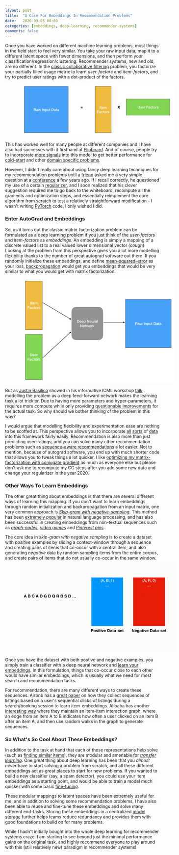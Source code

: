 ```yaml
---
layout: post
title:  "A Case For Embeddings In Recommendation Problems"
date:   2020-03-05 08:00
categories: [embeddings, deep-learning, recommender-systems]
comments: false
---
```


<meta name="twitter:description" content = "Once you have worked on different machine learning problems, most things in the field start to feel very similar. You take your raw input data, map it to a different latent space with fewer dimensions, and then perform your classification/regression/clustering. Recommender systems, new and old, are no different. In the classic collaborative filtering problem, you factorize your partially filled usage matrix to learn *user-factors* and *item-factors*, and try to predict user ratings with a dot-product of the factors."/>
<meta property="og:description" content = "Once you have worked on different machine learning problems, most things in the field start to feel very similar. You take your raw input data, map it to a different latent space with fewer dimensions, and then perform your classification/regression/clustering. Recommender systems, new and old, are no different. In the classic collaborative filtering problem, you factorize your partially filled usage matrix to learn *user-factors* and *item-factors*, and try to predict user ratings with a dot-product of the factors."/>
<meta property="og:title" content = "A Case For Embeddings In Recommendation Problems"/>
<meta property="og:image" content = "{{ site.url }}/assets/MF.png"/>
<meta name="twitter:image" content = "{{ site.url }}/assets/MF.png"/>

Once you have worked on different machine learning problems, most things in the field start to feel very similar. You take your raw input data, map it to a different latent space with fewer dimensions, and then perform your classification/regression/clustering. Recommender systems, new and old, are no different. In the [classic collaborative filtering](https://www.benfrederickson.com/matrix-factorization/) problem, you factorize your partially filled usage matrix to learn *user-factors* and *item-factors*, and try to predict user ratings with a dot-product of the factors.

<img src="/assets/MF.png" alt="Matrix Factorization"  style="padding-left: 10%; padding-right: 10%; text-align:center;">

<!--more-->

This has worked well for many people at different companies and I have also had successes with it firsthand at [Flipboard](http://flipboard.com). And of course, people try to incorporate [more signals](https://cs.stanford.edu/people/jure/pubs/reviews-recsys13.pdf) into this model to get better performance for [cold-start](https://en.wikipedia.org/wiki/Cold_start_(recommender_systems)) and other [domain specific problems](https://www.youtube.com/watch?v=RtCiGhnskcM).

However, I didn't really care about using fancy deep learning techniques for my recommendation problems until a [friend](https://ivesmacedo.com) asked me a very simple question at a [conference](https://recsys.acm.org/) a few years ago. If I recall correctly, he questioned my use of a certain [regularizer](https://en.wikipedia.org/wiki/Regularization_(mathematics)), and I soon realized that his clever suggestion required me to go back to the whiteboard, recompute all the gradients and optimization steps, and essentially reimplement the core algorithm from scratch to test a relatively straightforward modification - I wasn't writing [PyTorch](https://pytorch.org/) code, I only wished I did.

### Enter AutoGrad and Embeddings

So, as it turns out the classic matrix-factorization problem can be formulated as a deep learning problem if you just think of the *user-factors* and *item-factors* as *embeddings*. An embedding is simply a mapping of a discrete valued list to a real valued lower dimensional vector (*cough*). Looking at the problem from this perspective gives you a lot more modelling flexibility thanks to the number of great autograd software out there. If you randomly initialize these embeddings, and define [mean-squared-error](https://en.wikipedia.org/wiki/Mean_squared_error) as your loss, [backpropagation](https://en.wikipedia.org/wiki/Backpropagation) would get you embeddings that would be very similar to what you would get with matrix factorization.

<img src="/assets/FFN.png" alt="Feed-forward view of RecSys"  style="padding-left: 10%; padding-right: 10%; text-align:center;">

But as [Justin Basilico](https://twitter.com/JustinBasilico) showed in his informative ICML workshop [talk](https://www.slideshare.net/justinbasilico/recent-trends-in-personalization-a-netflix-perspective), modelling the problem as a deep feed-forward network makes the learning task a lot trickier. Due to having more parameters and hyper-parameters, it requires more compute while only providing [questionable improvements](https://arxiv.org/abs/1907.06902) for the actual task. So why should we bother thinking of the problem in this way?

I would argue that modelling flexibility and experimentation ease are nothing to be scoffed at. This perspective allows you to incorporate [all](https://arxiv.org/pdf/1607.07326.pdf) [sorts](https://openreview.net/pdf?id=ryTYxh5ll) of [data](https://arxiv.org/abs/1510.01784) into this framework fairly easily. Recommendation is also more than just predicting user-ratings, and you can solve many other recommendation problems such as [sequence-aware recommendations](https://arxiv.org/abs/1802.08452) a lot easier. Not to mention, because of autograd software, you end up with much shorter code that allows you to tweak things a lot quicker. I like [optimizing my matrix-factorization with conjugate gradient](https://www.benfrederickson.com/fast-implicit-matrix-factorization/) as much as everyone else but please don't ask me to recompute my CG steps after you add some new data and change your regularizer in the year 2020. 

### Other Ways To Learn Embeddings

The other great thing about embeddings is that there are several different ways of learning this mapping. If you don't want to learn embeddings through random initialization and backpropagation from an input matrix, one very common approach is *[Skip-gram with negative-sampling](https://arxiv.org/abs/1310.4546)*. This method has been [extremely popular](https://github.com/google-research/bert) in natural language processing, and has also been successful in creating embeddings from non-textual sequences such as *[graph-nodes](https://snap.stanford.edu/node2vec/)*, *[video games](https://arxiv.org/abs/1603.04259)* and *[Pinterest pins](https://medium.com/the-graph/applying-deep-learning-to-related-pins-a6fee3c92f5e)*.

The core idea in *skip-gram with negative sampling* is to create a dataset with *positive* examples by sliding a context-window through a sequence and creating pairs of items that co-occur with a central item, and also generating *negative* data by random sampling items from the entire corpus, and create pairs of items that do not usually co-occur in the same window.

<img src="/assets/animation1.gif" alt="Skipgram"  style="padding-left: 10%; padding-right: 10%; text-align:center;">

Once you have the dataset with both postive and negative examples, you simply train a classifier with a deep neural network and [learn your embeddings](https://cs224d.stanford.edu/lecture_notes/notes1.pdf). In this formulation, things that co-occur close to each other would have similar embeddings, which is usually what we need for most search and recommendation tasks.

For recommendation, there are many different ways to create these sequences. Airbnb has a [great paper](https://www.kdd.org/kdd2018/accepted-papers/view/real-time-personalization-using-embeddings-for-search-ranking-at-airbnb) on how they collect sequences of listings based on a user's sequential clicks of listings during a search/booking session to learn item-embeddings. Alibaba has another [interesting way](https://arxiv.org/pdf/1803.02349.pdf) where they maintain an item-item interaction graph, where an edge from an item A to B indicates how often a user clicked on an item B after an item A, and then use random walks in the graph to generate sequences.

### So What's So Cool About These Embeddings?

In addition to the task at hand that each of those representations help solve (such as [finding similar items](https://medium.com/the-graph/applying-deep-learning-to-related-pins-a6fee3c92f5e)), they are modular and amenable for *[transfer learning](https://en.wikipedia.org/wiki/Transfer_learning)*. One great thing about deep learning has been that you *almost never* have to start solving a problem from scratch, and all these different embeddings act as great places to start for new problems. If you wanted to build a new classifier (say, a spam detector), you could use your item embeddings as a starting point, and would be able to train a model much quicker with some basic [fine-tuning](http://wiki.fast.ai/index.php/Fine_tuning). 

These modular mappings to latent spaces have been extremely useful for me, and in addition to solving some recommendation problems, I have also been able to reuse and fine-tune these embeddings and solve many different end-tasks. Storing these embeddings in a centralized [model storage](https://mlflow.org/docs/latest/models.html) further helps teams reduce redundancy and provides them with good foundations to build on for many problems. 

While I hadn't initially bought into the whole deep learning for recommender systems craze, I am starting to see beyond just the minimal performance gains on the original task, and highly recommend everyone to play around with this (still relatively new) paradigm in recommender systems!
